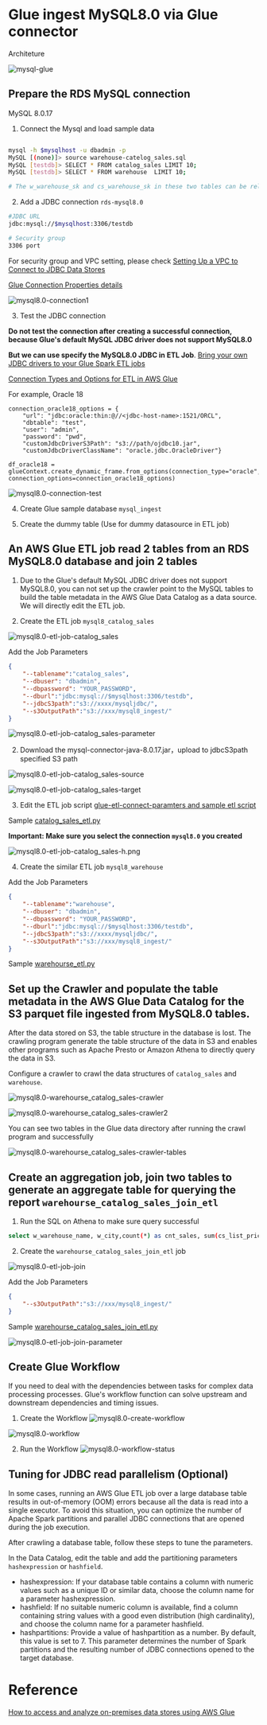 # Glue ingest MySQL8.0 via Glue connector

Architeture

![mysql-glue](media/mysql-glue.png)

## Prepare the RDS MySQL connection
MySQL 8.0.17

1. Connect the Mysql and load sample data
```bash

mysql -h $mysqlhost -u dbadmin -p
MySQL [(none)]> source warehouse-catelog_sales.sql
MySQL [testdb]> SELECT * FROM catalog_sales LIMIT 10;
MySQL [testdb]> SELECT * FROM warehouse  LIMIT 10;

# The w_warehouse_sk and cs_warehouse_sk in these two tables can be related for subsequent data processing join.
```

2. Add a JDBC connection `rds-mysql8.0`
```bash
#JDBC URL
jdbc:mysql://$mysqlhost:3306/testdb

# Security group
3306 port
```
For security group and VPC setting, please check [Setting Up a VPC to Connect to JDBC Data Stores](https://docs.aws.amazon.com/glue/latest/dg/setup-vpc-for-glue-access.html)

[Glue Connection Properties details](https://docs.aws.amazon.com/glue/latest/dg/connection-defining.html#connection-properties-jdbc)

![mysql8.0-connection1](media/mysql8.0-connection1.png)

3. Test the JDBC connection

**Do not test the connection after creating a successful connection, because Glue's default MySQL JDBC driver does not support MySQL8.0**

**But we can use specify the MySQL8.0 JDBC in ETL Job**. [Bring your own JDBC drivers to your Glue Spark ETL jobs](https://aws.amazon.com/about-aws/whats-new/2019/11/aws-glue-now-enables-you-to-bring-your-own-jdbc-drivers-to-your-glue-spark-etl-jobs/)

[Connection Types and Options for ETL in AWS Glue ](https://docs.aws.amazon.com/glue/latest/dg/aws-glue-programming-etl-connect.html#aws-glue-programming-etl-connect-jdbc)

For example, Oracle 18

```
connection_oracle18_options = {
    "url": "jdbc:oracle:thin:@//<jdbc-host-name>:1521/ORCL",
    "dbtable": "test",
    "user": "admin",
    "password": "pwd",
    "customJdbcDriverS3Path": "s3://path/ojdbc10.jar",
    "customJdbcDriverClassName": "oracle.jdbc.OracleDriver"}

df_oracle18 = glueContext.create_dynamic_frame.from_options(connection_type="oracle",
connection_options=connection_oracle18_options)
```

![mysql8.0-connection-test](media/mysql8.0-connection-test.png)

4. Create Glue sample database `mysql_ingest`

5. Create the dummy table (Use for dummy datasource in ETL job)

## An AWS Glue ETL job read 2 tables from an RDS MySQL8.0 database and join 2 tables

1. Due to the Glue's default MySQL JDBC driver does not support MySQL8.0, you can not set up the crawler point to the MySQL tables to build the table metadata in the AWS Glue Data Catalog as a data source. We will directly edit the ETL job.

2. Create the ETL job `mysql8_catalog_sales`

![mysql8.0-etl-job-catalog_sales](media/mysql8.0-etl-job-catalog_sales.png)

Add the Job Parameters

```json
{
    "--tablename":"catalog_sales",
    "--dbuser": "dbadmin",
    "--dbpassword": "YOUR_PASSWORD",
    "--dburl":"jdbc:mysql://$mysqlhost:3306/testdb",
    "--jdbcS3path":"s3://xxxx/mysqljdbc/",
    "--s3OutputPath":"s3://xxx/mysql8_ingest/"
}
```

![mysql8.0-etl-job-catalog_sales-parameter](media/mysql8.0-etl-job-catalog_sales-parameter.png)

2. Download the mysql-connector-java-8.0.17.jar，upload to jdbcS3path specified S3 path

![mysql8.0-etl-job-catalog_sales-source](media/mysql8.0-etl-job-catalog_sales-source.png)

![mysql8.0-etl-job-catalog_sales-target](media/mysql8.0-etl-job-catalog_sales-target.png)

3. Edit the ETL job script
[glue-etl-connect-paramters and sample etl script](https://docs.aws.amazon.com/glue/latest/dg/aws-glue-programming-etl-connect.html)

Sample [catalog_sales_etl.py](scripts/catalog_sales_etl.py)

**Important: Make sure you select the connection `mysql8.0` you created**

![mysql8.0-etl-job-catalog_sales-h.png](media/mysql8.0-etl-job-catalog_sales-h.png)

4. Create the similar ETL job `mysql8_warehouse`

Add the Job Parameters

```json
{
    "--tablename":"warehouse",
    "--dbuser": "dbadmin",
    "--dbpassword": "YOUR_PASSWORD",
    "--dburl":"jdbc:mysql://$mysqlhost:3306/testdb",
    "--jdbcS3path":"s3://xxxx/mysqljdbc/",
    "--s3OutputPath":"s3://xxx/mysql8_ingest/"
}
```

Sample [warehourse_etl.py](scripts/warehourse_etl.py)

## Set up the Crawler and populate the table metadata in the AWS Glue Data Catalog for the S3 parquet file ingested from MySQL8.0 tables. 

After the data stored on S3, the table structure in the database is lost. The crawling program generate the table structure of the data in S3 and enables other programs such as Apache Presto or Amazon Athena to directly query the data in S3. 

Configure a crawler to crawl the data structures of `catalog_sales` and `warehouse`.

![mysql8.0-warehourse_catalog_sales-crawler](media/mysql8.0-warehourse_catalog_sales-crawler.png)

![mysql8.0-warehourse_catalog_sales-crawler2](media/mysql8.0-warehourse_catalog_sales-crawler2.png)

You can see two tables in the Glue data directory after running the crawl program and successfully

![mysql8.0-warehourse_catalog_sales-crawler-tables](media/mysql8.0-warehourse_catalog_sales-crawler-tables.png)

## Create an aggregation job, join two tables to generate an aggregate table for querying the report `warehourse_catalog_sales_join_etl`

1. Run the SQL on Athena to make sure query successful
```bash
select w_warehouse_name, w_city,count(*) as cnt_sales, sum(cs_list_price) as total_revenue,sum(cs_net_profit_double) as total_net_profit,sum(cs_wholesale_cost) as total_cost from mysql_ingest.catalog_sales join mysql_ingest.warehouse on cs_warehouse_sk = w_warehouse_sk group by w_warehouse_name, w_city
```

2. Create the `warehourse_catalog_sales_join_etl` job

![mysql8.0-etl-job-join](media/mysql8.0-etl-job-join.png)

Add the Job Parameters

```json
{
    "--s3OutputPath":"s3://xxx/mysql8_ingest/"
}
```

Sample [warehourse_catalog_sales_join_etl.py](scripts/warehourse_catalog_sales_join_etl.py)

![mysql8.0-etl-job-join-parameter](media/mysql8.0-etl-job-join-parameter.png)

## Create Glue Workflow

If you need to deal with the dependencies between tasks for complex data processing processes. Glue's workflow function can solve upstream and downstream dependencies and timing issues.

1. Create the Workflow
![mysql8.0-create-workflow](media/mysql8.0-create-workflow.png)

![mysql8.0-workflow](media/mysql8.0-workflow.png)

2. Run the Workflow
![mysql8.0-workflow-status](media/mysql8.0-workflow-status.png)

## Tuning for JDBC read parallelism (Optional)

In some cases, running an AWS Glue ETL job over a large database table results in out-of-memory (OOM) errors because all the data is read into a single executor. To avoid this situation, you can optimize the number of Apache Spark partitions and parallel JDBC connections that are opened during the job execution.

After crawling a database table, follow these steps to tune the parameters.

In the Data Catalog, edit the table and add the partitioning parameters `hashexpression` or `hashfield`. 

- hashexpression: If your database table contains a column with numeric values such as a unique ID or similar data, choose the column name for a parameter hashexpression. 
- hashfield: If no suitable numeric column is available, find a column containing string values with a good even distribution (high cardinality), and choose the column name for a parameter hashfield.
- hashpartitions: Provide a value of hashpartition as a number. By default, this value is set to 7. This parameter determines the number of Spark partitions and the resulting number of JDBC connections opened to the target database.


# Reference
[How to access and analyze on-premises data stores using AWS Glue](https://aws.amazon.com/cn/blogs/china/quickly-build-an-aws-glue-based-extracting-cross-region-mysql-8-data-pipeline/)

